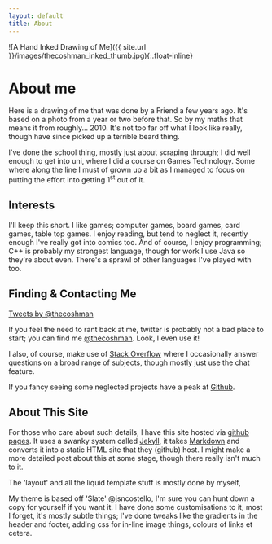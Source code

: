 ```yaml
---
layout: default
title: About
---
```


![A Hand Inked Drawing of Me]({{ site.url }}/images/thecoshman_inked_thumb.jpg){:.float-inline}

# About me

Here is a drawing of me that was done by a Friend a few years ago. 
It's based on a photo from a year or two before that. 
So by my maths that means it from roughly... 2010. 
It's not too far off what I look like really, though have since picked up a terrible beard thing. 

I've done the school thing, mostly just about scraping through; 
I did well enough to get into uni, where I did a course on Games Technology. 
Some where along the line I must of grown up a bit as I managed to focus on putting the effort into getting 1<sup>st</sup> out of it.

## Interests

I'll keep this short.
I like games; computer games, board games, card games, table top games.
I enjoy reading, but tend to neglect it, recently enough I've really got into comics too. 
And of course, I enjoy programming; 
C++ is probably my strongest language, though for work I use Java so they're about even.
There's a sprawl of other languages I've played with too.

## Finding & Contacting Me

<a class="twitter-timeline" href="https://twitter.com/thecoshman" data-widget-id="554252171286708224" data-chrome="" width="400">Tweets by @thecoshman</a>
<script>!function(d,s,id){var js,fjs=d.getElementsByTagName(s)[0],p=/^http:/.test(d.location)?'http':'https';if(!d.getElementById(id)){js=d.createElement(s);js.id=id;js.src=p+"://platform.twitter.com/widgets.js";fjs.parentNode.insertBefore(js,fjs);}}(document,"script","twitter-wjs");</script>


If you feel the need to rant back at me, twitter is probably not a bad place to start; 
you can find me [@thecoshman](https://twitter.com/thecoshman). 
Look, I even use it!

I also, of course, make use of [Stack Overflow](https://stackoverflow.com/users/300797/thecoshman) where I occasionally answer questions on a broad range of subjects, though mostly just use the chat feature. 

If you fancy seeing some neglected projects have a peak at  [Github](https://github.com/thecoshman). 

## About This Site

For those who care about such details, I have this site hosted via [github pages](http://pages.github.com/). 
It uses a swanky system called [Jekyll](http://jekyllrb.com/), it takes [Markdown](http://daringfireball.net/projects/markdown/) and converts it into a static HTML site that they (github) host. 
I might make a more detailed post about this at some stage, though there really isn't much to it.

The 'layout' and all the liquid template stuff is mostly done by myself, 

My theme is based off 'Slate' @jsncostello, I'm sure you can hunt down a copy for yourself if you want it. 
I have done some customisations to it, most I forget, it's mostly subtle things; 
I've done tweaks like the gradients in the header and footer, adding css for in-line image things, colours of links et cetera.  